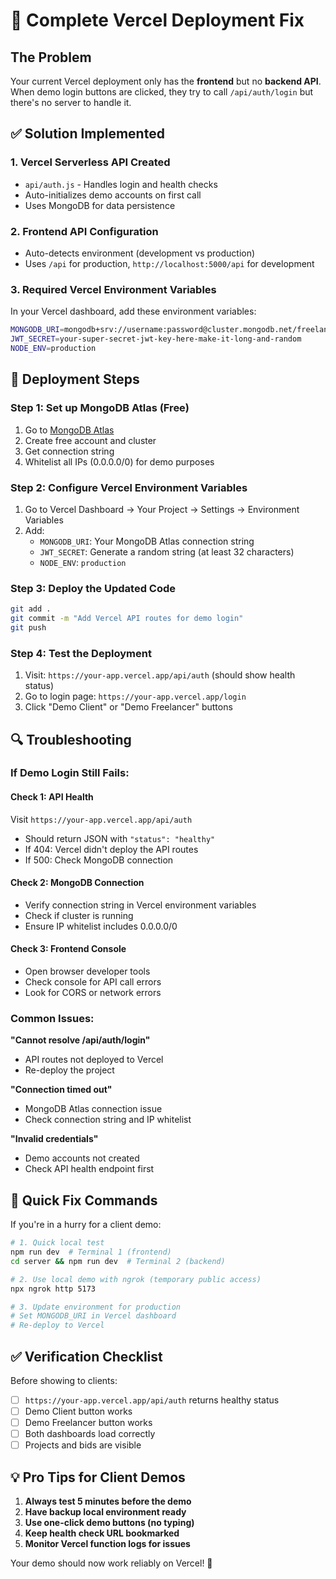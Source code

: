 # 🚀 Complete Vercel Deployment Fix

## The Problem
Your current Vercel deployment only has the **frontend** but no **backend API**. When demo login buttons are clicked, they try to call `/api/auth/login` but there's no server to handle it.

## ✅ Solution Implemented

### 1. **Vercel Serverless API Created**
- `api/auth.js` - Handles login and health checks
- Auto-initializes demo accounts on first call
- Uses MongoDB for data persistence

### 2. **Frontend API Configuration**
- Auto-detects environment (development vs production)
- Uses `/api` for production, `http://localhost:5000/api` for development

### 3. **Required Vercel Environment Variables**

In your Vercel dashboard, add these environment variables:

```bash
MONGODB_URI=mongodb+srv://username:password@cluster.mongodb.net/freelanceflow?retryWrites=true&w=majority
JWT_SECRET=your-super-secret-jwt-key-here-make-it-long-and-random
NODE_ENV=production
```

## 🔧 Deployment Steps

### Step 1: Set up MongoDB Atlas (Free)
1. Go to [MongoDB Atlas](https://cloud.mongodb.com/)
2. Create free account and cluster
3. Get connection string
4. Whitelist all IPs (0.0.0.0/0) for demo purposes

### Step 2: Configure Vercel Environment Variables
1. Go to Vercel Dashboard → Your Project → Settings → Environment Variables
2. Add:
   - `MONGODB_URI`: Your MongoDB Atlas connection string
   - `JWT_SECRET`: Generate a random string (at least 32 characters)
   - `NODE_ENV`: `production`

### Step 3: Deploy the Updated Code
```bash
git add .
git commit -m "Add Vercel API routes for demo login"
git push
```

### Step 4: Test the Deployment
1. Visit: `https://your-app.vercel.app/api/auth` (should show health status)
2. Go to login page: `https://your-app.vercel.app/login`
3. Click "Demo Client" or "Demo Freelancer" buttons

## 🔍 Troubleshooting

### If Demo Login Still Fails:

#### Check 1: API Health
Visit `https://your-app.vercel.app/api/auth`
- Should return JSON with `"status": "healthy"`
- If 404: Vercel didn't deploy the API routes
- If 500: Check MongoDB connection

#### Check 2: MongoDB Connection
- Verify connection string in Vercel environment variables
- Check if cluster is running
- Ensure IP whitelist includes 0.0.0.0/0

#### Check 3: Frontend Console
- Open browser developer tools
- Check console for API call errors
- Look for CORS or network errors

### Common Issues:

**"Cannot resolve /api/auth/login"**
- API routes not deployed to Vercel
- Re-deploy the project

**"Connection timed out"**
- MongoDB Atlas connection issue
- Check connection string and IP whitelist

**"Invalid credentials"**
- Demo accounts not created
- Check API health endpoint first

## 🎯 Quick Fix Commands

If you're in a hurry for a client demo:

```bash
# 1. Quick local test
npm run dev  # Terminal 1 (frontend)
cd server && npm run dev  # Terminal 2 (backend)

# 2. Use local demo with ngrok (temporary public access)
npx ngrok http 5173

# 3. Update environment for production
# Set MONGODB_URI in Vercel dashboard
# Re-deploy to Vercel
```

## ✅ Verification Checklist

Before showing to clients:

- [ ] `https://your-app.vercel.app/api/auth` returns healthy status
- [ ] Demo Client button works
- [ ] Demo Freelancer button works
- [ ] Both dashboards load correctly
- [ ] Projects and bids are visible

## 💡 Pro Tips for Client Demos

1. **Always test 5 minutes before the demo**
2. **Have backup local environment ready**
3. **Use one-click demo buttons (no typing)**
4. **Keep health check URL bookmarked**
5. **Monitor Vercel function logs for issues**

Your demo should now work reliably on Vercel! 🎉
